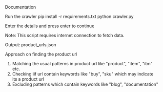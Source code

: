 Documentation

Run the crawler
pip install -r requirements.txt
python crawler.py

Enter the details and press enter to continue

Note: This script requires internet connection to fetch data.

Output:
product_urls.json

Approach on finding the product url

1. Matching the usual patterns in product url like "product", "item", "itm" etc.
2. Checking iif url contain keywords like "buy", "sku" which may indicate its a product url
3. Excluding patterns which contain keywords like "blog", "documentation"